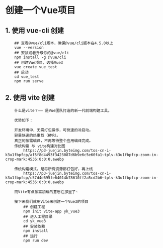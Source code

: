 # 创建一个Vue项目
## 1. 使用 vue-cli 创建
        ## 查看@vue/cli版本，确保@vue/cli版本在4.5.0以上
        vue --version
        ## 安装或者升级你的@vue/cli
        npm install -g @vue/cli
        ## 创建Vue项目，选择Vue3
        vue create vue_test
        ## 启动
        cd vue_test
        npm run serve

## 2. 使用 vite 创建
        什么是vite？—— 是Vue团队打造的新一代前端构建工具。

        优势如下：

        开发环境中，无需打包操作，可快速的冷启动。
        轻量快速的热重载（HMR）。
        真正的按需编译，不再等待整个应用编译完成。
        传统构建 与 vite构建对比图
            https://p3-juejin.byteimg.com/tos-cn-i-k3u1fbpfcp/af5f8d4493f3423087d6b9e6c5e60fa1~tplv-k3u1fbpfcp-zoom-in-crop-mark:4536:0:0:0.awebp

        传统构建模式，是将所有资源都打包好，再上线
            https://p3-juejin.byteimg.com/tos-cn-i-k3u1fbpfcp/c57d4d695fe64014b78610ff2a5cd2b6~tplv-k3u1fbpfcp-zoom-in-crop-mark:4536:0:0:0.awebp

        而Vite有点按需加载的意思在那里了~

        接下来我们就用Vite来创建一个Vue3的项目
            ## 创建工程
            npm init vite-app yk_vue3
            ## 进入工程目录
            cd yk_vue3
            ## 安装依赖
            npm install
            ## 运行
            npm run dev 

        